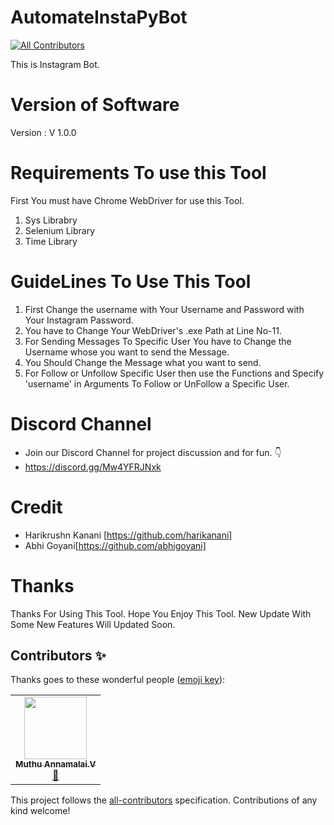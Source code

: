 # AutomateInstaPyBot
<!-- ALL-CONTRIBUTORS-BADGE:START - Do not remove or modify this section -->
[![All Contributors](https://img.shields.io/badge/all_contributors-1-orange.svg?style=flat-square)](#contributors-)
<!-- ALL-CONTRIBUTORS-BADGE:END -->
This is Instagram Bot.

# Version of Software
Version : V 1.0.0

# Requirements To use this Tool
First You must have Chrome WebDriver for use this Tool.
1. Sys Librabry
2. Selenium Library
3. Time Library

# GuideLines To Use This Tool
1. First Change the username with Your Username and Password with Your Instagram Password.
2. You have to Change Your WebDriver's .exe Path at Line No-11.
3. For Sending Messages To Specific User You have to Change the Username whose you want to send the Message.
4. You Should Change the Message what you want to send.
5. For Follow or Unfollow Specific User then use the Functions and Specify 'username' in Arguments To Follow or UnFollow a Specific User.

# Discord Channel
* Join our Discord Channel for project discussion and for fun. 👇
* https://discord.gg/Mw4YFRJNxk

# Credit
* Harikrushn Kanani [https://github.com/harikanani]
* Abhi Goyani[https://github.com/abhigoyani]


# Thanks
Thanks For Using This Tool. Hope You Enjoy This Tool. New Update With Some New Features Will Updated Soon.

## Contributors ✨

Thanks goes to these wonderful people ([emoji key](https://allcontributors.org/docs/en/emoji-key)):

<!-- ALL-CONTRIBUTORS-LIST:START - Do not remove or modify this section -->
<!-- prettier-ignore-start -->
<!-- markdownlint-disable -->
<table>
  <tr>
    <td align="center"><a href="https://github.com/muthuannamalai12"><img src="https://avatars.githubusercontent.com/u/64524822?v=4?s=100" width="100px;" alt=""/><br /><sub><b>Muthu Annamalai.V</b></sub></a><br /><a href="https://github.com/harikanani/AutomateInstaPyBot/commits?author=muthuannamalai12" title="Documentation">📖</a></td>
  </tr>
</table>

<!-- markdownlint-restore -->
<!-- prettier-ignore-end -->

<!-- ALL-CONTRIBUTORS-LIST:END -->

This project follows the [all-contributors](https://github.com/all-contributors/all-contributors) specification. Contributions of any kind welcome!